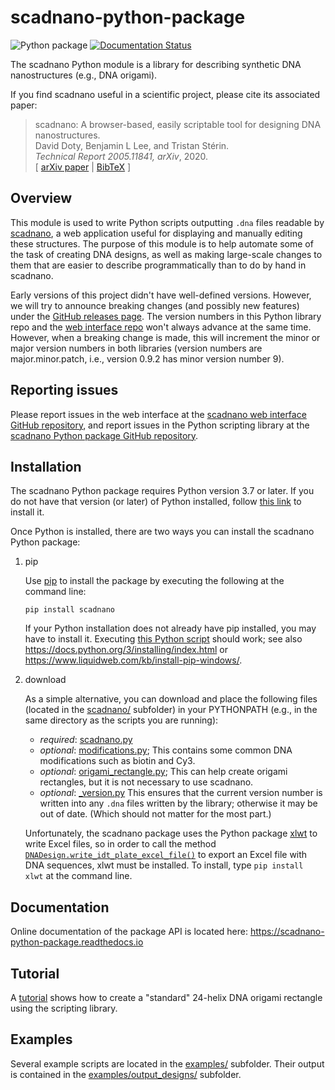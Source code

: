 # scadnano-python-package

![Python package](https://github.com/UC-Davis-molecular-computing/scadnano-python-package/workflows/Python%20package/badge.svg)
[![Documentation Status](https://readthedocs.org/projects/scadnano-python-package/badge/?version=latest)](https://scadnano-python-package.readthedocs.io/en/latest/?badge=latest)

The scadnano Python module is a library for describing synthetic DNA nanostructures (e.g., DNA origami).


If you find scadnano useful in a scientific project, please cite its associated paper:

> scadnano: A browser-based, easily scriptable tool for designing DNA nanostructures.  
  David Doty, Benjamin L Lee, and Tristan Stérin.  
  *Technical Report 2005.11841, arXiv*, 2020.  
  [ [arXiv paper](https://arxiv.org/abs/2005.11841) | [BibTeX](https://web.cs.ucdavis.edu/~doty/papers/scadnano.bib) ]


## Overview

This module is used to write Python scripts outputting `.dna` files readable by [scadnano](https://scadnano.org), a web application useful for displaying and manually editing these structures. The purpose of this module is to help automate some of the task of creating DNA designs, as well as making large-scale changes to them that are easier to describe programmatically than to do by hand in scadnano.

Early versions of this project didn't have well-defined versions. However, we will try to announce breaking changes (and possibly new features) under the [GitHub releases page](https://github.com/UC-Davis-molecular-computing/scadnano-python-package/releases). The version numbers in this Python library repo and the [web interface repo](https://github.com/UC-Davis-molecular-computing/scadnano/releases) won't always advance at the same time. However, when a breaking change is made, this will increment the minor or major version numbers in both libraries (version numbers are major.minor.patch, i.e., version 0.9.2 has minor version number 9).

## Reporting issues

Please report issues in the web interface at the [scadnano web interface GitHub repository](https://github.com/UC-Davis-molecular-computing/scadnano/issues), and report issues in the Python scripting library at the [scadnano Python package GitHub repository](https://github.com/UC-Davis-molecular-computing/scadnano-python-package/issues).

## Installation

The scadnano Python package requires Python version 3.7 or later. If you do not have that version (or later) of Python installed, follow [this link](https://www.python.org/downloads/) to install it.

Once Python is installed, there are two ways you can install the scadnano Python package:


1. pip 

    Use [pip](https://pypi.org/project/pip/) to install the package by executing the following at the command line:
    ```console
    pip install scadnano
    ```

    If your Python installation does not already have pip installed, you may have to install it. 
    Executing [this Python script](https://bootstrap.pypa.io/get-pip.py) should work; 
    see also 
    https://docs.python.org/3/installing/index.html 
    or 
    https://www.liquidweb.com/kb/install-pip-windows/.

2. download

    As a simple alternative, you can download and place the following files (located in the [scadnano/](https://github.com/UC-Davis-molecular-computing/scadnano-python-package/tree/master/scadnano) subfolder)
    in your PYTHONPATH (e.g., in the same directory as the scripts you are running):

    * *required*: [scadnano.py](https://raw.githubusercontent.com/UC-Davis-molecular-computing/scadnano-python-package/master/scadnano/scadnano.py) 
    * *optional*: [modifications.py](https://raw.githubusercontent.com/UC-Davis-molecular-computing/scadnano-python-package/master/scadnano/modifications.py); This contains some common DNA modifications such as biotin and Cy3. 
    * *optional*: [origami_rectangle.py](https://raw.githubusercontent.com/UC-Davis-molecular-computing/scadnano-python-package/master/scadnano/origami_rectangle.py); This can help create origami rectangles, but it is not necessary to use scadnano.
    * *optional*: [_version.py](https://raw.githubusercontent.com/UC-Davis-molecular-computing/scadnano-python-package/master/scadnano/_version.py) This ensures that the current version number is written into any `.dna` files written by the library; otherwise it may be out of date. (Which should not matter for the most part.)
    
    Unfortunately, the scadnano package uses the Python package [xlwt](https://pypi.org/project/xlwt/) to write Excel files, so in order to call the method [`DNADesign.write_idt_plate_excel_file()`](https://scadnano-python-package.readthedocs.io/#scadnano.scadnano.DNADesign.write_idt_plate_excel_file) to export an Excel file with DNA sequences, xlwt must be installed. To install, type `pip install xlwt` at the command line.





## Documentation

Online documentation of the package API is located here:
https://scadnano-python-package.readthedocs.io





## Tutorial

A [tutorial](https://github.com/UC-Davis-molecular-computing/scadnano-python-package/blob/master/tutorial/tutorial.md) shows how to create a "standard" 24-helix DNA origami rectangle using the scripting library.





## Examples

Several example scripts are located in the 
[examples/](https://github.com/UC-Davis-molecular-computing/scadnano-python-package/tree/master/examples) subfolder. 
Their output is contained in the 
[examples/output_designs/](https://github.com/UC-Davis-molecular-computing/scadnano-python-package/tree/master/examples/output_designs) subfolder.
